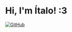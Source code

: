 # Hi, I'm Ítalo! :3

[![GitHub](https://img.shields.io/badge/GitHub-000?style=for-the-badge&logo=github&logoColor=white)](https://github.com/italoluz/ "GitHub")

